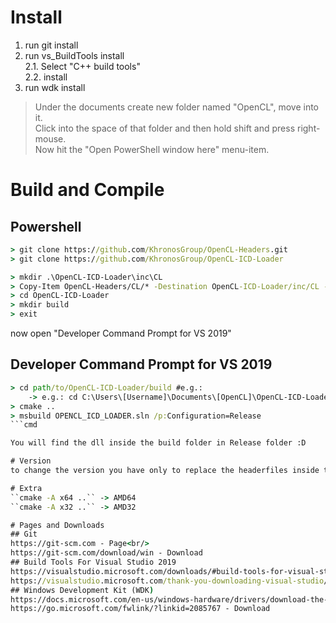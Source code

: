 
# Install
1. run git install<br/>
2. run vs_BuildTools install<br/>
2.1. Select "C++ build tools" <br/>
2.2. install<br/>
3. run wdk install

> Under the documents create new folder named "OpenCL", move into it.<br/>
> Click into the space of that folder and then hold shift and press right-mouse. <br/> 
> Now hit the "Open PowerShell window here" menu-item.<br/>

# Build and Compile
## Powershell
```cmd
> git clone https://github.com/KhronosGroup/OpenCL-Headers.git
> git clone https://github.com/KhronosGroup/OpenCL-ICD-Loader

> mkdir .\OpenCL-ICD-Loader\inc\CL
> Copy-Item OpenCL-Headers/CL/* -Destination OpenCL-ICD-Loader/inc/CL -Recurse
> cd OpenCL-ICD-Loader
> mkdir build 
> exit
```
now open "Developer Command Prompt for VS 2019"

## Developer Command Prompt for VS 2019
```cmd
> cd path/to/OpenCL-ICD-Loader/build #e.g.:
	-> e.g.: cd C:\Users\[Username]\Documents\[OpenCL]\OpenCL-ICD-Loader\build 
> cmake ..
> msbuild OPENCL_ICD_LOADER.sln /p:Configuration=Release
```cmd

You will find the dll inside the build folder in Release folder :D

# Version
to change the version you have only to replace the headerfiles inside the ``OpenCL-Headers/CL/`` folder

# Extra 
``cmake -A x64 ..`` -> AMD64 
``cmake -A x32 ..`` -> AMD32

# Pages and Downloads
## Git 
https://git-scm.com - Page<br/> 
https://git-scm.com/download/win - Download 
## Build Tools For Visual Studio 2019
https://visualstudio.microsoft.com/downloads/#build-tools-for-visual-studio-2017 - Page<br>
https://visualstudio.microsoft.com/thank-you-downloading-visual-studio/?sku=BuildTools&rel=16 - Download
## Windows Development Kit (WDK)
https://docs.microsoft.com/en-us/windows-hardware/drivers/download-the-wdk - Page<br> 
https://go.microsoft.com/fwlink/?linkid=2085767 - Download
